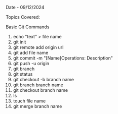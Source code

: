 Date - 09/12/2024

Topics Covered:

Basic Git Commands

1. echo "text" > file name
2. git init
3. git remote add origin url
4. git add file name
5. git commit -m "[Name]Operations: Description"
6. git push -u origin
7. git branch
8. git status
9. git checkout -b branch name
10. git branch branch name
11. git checkout branch name
12. ls
13. touch file name
14. git merge branch name


